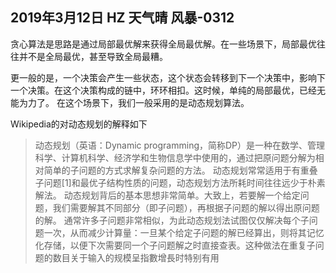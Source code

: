 ## 2019年3月12日 HZ 天气晴  风暴-0312



贪心算法是思路是通过局部最优解来获得全局最优解。在一些场景下，局部最优往往并不是全局最优，甚至导致全局最糟。

更一般的是，一个决策会产生一些状态，这个状态会转移到下一个决策中，影响下一个决策。在这个决策构成的链中，环环相扣。这时候，单纯的局部最优，已经无能为力了。
在这个场景下，我们一般采用的是动态规划算法。


Wikipedia的对动态规划的解释如下


> 动态规划（英语：Dynamic programming，简称DP）是一种在数学、管理科学、计算机科学、经济学和生物信息学中使用的，通过把原问题分解为相对简单的子问题的方式求解复杂问题的方法。
动态规划常常适用于有重叠子问题[1]和最优子结构性质的问题，动态规划方法所耗时间往往远少于朴素解法。
动态规划背后的基本思想非常简单。大致上，若要解一个给定问题，我们需要解其不同部分（即子问题），再根据子问题的解以得出原问题的解。
通常许多子问题非常相似，为此动态规划法试图仅仅解决每个子问题一次，从而减少计算量：一旦某个给定子问题的解已经算出，则将其记忆化存储，以便下次需要同一个子问题解之时直接查表。这种做法在重复子问题的数目关于输入的规模呈指數增長时特别有用
